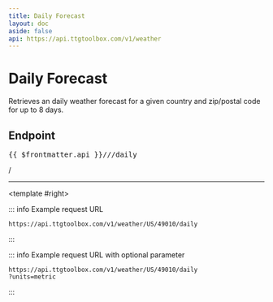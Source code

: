 ```yaml
---
title: Daily Forecast
layout: doc
aside: false
api: https://api.ttgtoolbox.com/v1/weather
---
```


<script setup>
import DividePage from '../../../components/DividerPage.vue'   
</script>

# Daily Forecast

Retrieves an daily weather forecast for a given country and zip/postal code for up to 8 days.

## Endpoint <Badge type="tip" text="GET" />

<pre>{{ $frontmatter.api }}/<Badge type="tip" text="country_code" />/<Badge type="tip" text="postal_code" />/daily</pre>/<Badge type="tip" text="day" />

---

<DividePage :top="63">
<template #left>

### Required path parameters

This endpoint uses the `GET` method and has the following required parameters.

<span style="font-family:courier; font-weight:bold">country_code</span><Badge type="danger" text="required" /><br/>

We support the following country codes.

| Country       | Code |
| ------------- | :--: |
| United States |  US  |
| Canada        |  CA  |

<span style="font-family:courier; font-weight:bold">postal_code</span><Badge type="danger" text="required" />

A valid zip / postal code for a supported country.

### Optional path parameters

<span style="font-family:courier; font-weight:bold">day</span>

Use the `day` parameter to limit the response to a one-day forecast. The `day` designates which day of the 8-day forecast to retrieve. For example, `0` will return the forecast for the current day, whereas `7` will return the one-day forecast 7 days in the future.

### Optional query parameters

<span style="font-family:courier; font-weight:bold">units</span>

Use the `units` parameter to specify the units for all fields with standard units, e.g., miles or kilometers. The following units are supported:

| Units    | Examples                       |
| -------- | ------------------------------ |
| imperial | miles, fahrenheit, in. mercury |
| metric   | kilometers, celsius, pascals   |

---

</template>

<template #right>

::: info Example request URL

```
https://api.ttgtoolbox.com/v1/weather/US/49010/daily
```

:::

::: info Example request URL with optional parameter

```
https://api.ttgtoolbox.com/v1/weather/US/49010/daily
?units=metric
```

:::

</template>
</DividePage>

<DividePage :top="63">
<template #left>

### Returns

A JSON object **array** containing the daily forecasts.

::: tip NOTE
If you request a single daily forecast using the `day` parameter, the response will be a JSON **object** containing the forecast.
:::

---

</template>
<template #right>

::: details Response for all 8 daily forecasts

```json
[
  {
    "time": "2024-03-11T13:00:00-04:00",
    "timezone": "America/Detroit",
    "sunrise": "2024-03-11T19:44:21-04:00",
    "latitude": 42.2624,
    "longitude": -85.6096,
    "location": "Kalamazoo, Michigan, US",
    "temperature_day": 50.49,
    "temperature_night": 48.09,
    "temperature_min": 30.65,
    "temperature_max": 54.21,
    "feels_like_day": 47.07,
    "feels_like_night": 42.57,
    "pressure": 1019,
    "humidity": 39,
    "dew_point": 27.12,
    "uv_index": 3.8,
    "clouds": 0,
    "wind_speed": 17.49,
    "wind_deg": 219,
    "wind_direction": "SW",
    "wind_gust": 36.37,
    "description": "clear sky",
    "summary": "You can expect clear sky in the morning, with partly cloudy in the afternoon",
    "units": "imperial"
  },
  {
    "time": "2024-03-12T13:00:00-04:00",
    "timezone": "America/Detroit",
    "sunrise": "2024-03-12T19:45:30-04:00",
    "latitude": 42.2624,
    "longitude": -85.6096,
    "location": "Kalamazoo, Michigan, US",
    "temperature_day": 57.33,
    "temperature_night": 52.48,
    "temperature_min": 43.65,
    "temperature_max": 62.35,
    "feels_like_day": 55.44,
    "feels_like_night": 50.86,
    "pressure": 1010,
    "humidity": 57,
    "dew_point": 41.94,
    "uv_index": 2.88,
    "clouds": 99,
    "wind_speed": 18.61,
    "wind_deg": 228,
    "wind_direction": "SW",
    "wind_gust": 36.46,
    "description": "overcast clouds",
    "summary": "There will be partly cloudy today",
    "units": "imperial"
  },
  {
    "time": "2024-03-13T13:00:00-04:00",
    "timezone": "America/Detroit",
    "sunrise": "2024-03-13T19:46:39-04:00",
    "latitude": 42.2624,
    "longitude": -85.6096,
    "location": "Kalamazoo, Michigan, US",
    "temperature_day": 58.05,
    "temperature_night": 54.14,
    "temperature_min": 48.18,
    "temperature_max": 58.21,
    "feels_like_day": 56.93,
    "feels_like_night": 53.44,
    "pressure": 1009,
    "humidity": 72,
    "dew_point": 49.39,
    "uv_index": 1.65,
    "clouds": 99,
    "wind_speed": 11.81,
    "wind_deg": 211,
    "wind_direction": "SW",
    "wind_gust": 31.09,
    "description": "overcast clouds",
    "summary": "There will be partly cloudy today",
    "units": "imperial"
  },
  {
    "time": "2024-03-14T13:00:00-04:00",
    "timezone": "America/Detroit",
    "sunrise": "2024-03-14T19:47:48-04:00",
    "latitude": 42.2624,
    "longitude": -85.6096,
    "location": "Kalamazoo, Michigan, US",
    "temperature_day": 59.31,
    "temperature_night": 59.4,
    "temperature_min": 51.35,
    "temperature_max": 60.82,
    "feels_like_day": 59.13,
    "feels_like_night": 59.22,
    "pressure": 1007,
    "humidity": 89,
    "dew_point": 56.03,
    "uv_index": 1.11,
    "clouds": 100,
    "wind_speed": 14.09,
    "wind_deg": 242,
    "wind_direction": "SW",
    "wind_gust": 32.37,
    "description": "light rain",
    "summary": "The day will start with partly cloudy through the late morning hours, transitioning to rain",
    "units": "imperial"
  },
  {
    "time": "2024-03-15T13:00:00-04:00",
    "timezone": "America/Detroit",
    "sunrise": "2024-03-15T19:48:56-04:00",
    "latitude": 42.2624,
    "longitude": -85.6096,
    "location": "Kalamazoo, Michigan, US",
    "temperature_day": 43.75,
    "temperature_night": 36.37,
    "temperature_min": 36.37,
    "temperature_max": 48.25,
    "feels_like_day": 37.96,
    "feels_like_night": 30.78,
    "pressure": 1019,
    "humidity": 67,
    "dew_point": 33.67,
    "uv_index": 2,
    "clouds": 100,
    "wind_speed": 16.35,
    "wind_deg": 271,
    "wind_direction": "W",
    "wind_gust": 32.12,
    "description": "light rain",
    "summary": "Expect a day of partly cloudy with rain",
    "units": "imperial"
  },
  {
    "time": "2024-03-16T13:00:00-04:00",
    "timezone": "America/Detroit",
    "sunrise": "2024-03-16T19:50:05-04:00",
    "latitude": 42.2624,
    "longitude": -85.6096,
    "location": "Kalamazoo, Michigan, US",
    "temperature_day": 41.92,
    "temperature_night": 40.62,
    "temperature_min": 31.75,
    "temperature_max": 45.21,
    "feels_like_day": 38.3,
    "feels_like_night": 36.25,
    "pressure": 1017,
    "humidity": 61,
    "dew_point": 29.44,
    "uv_index": 2,
    "clouds": 79,
    "wind_speed": 6.4,
    "wind_deg": 178,
    "wind_direction": "S",
    "wind_gust": 11.1,
    "description": "broken clouds",
    "summary": "There will be partly cloudy today",
    "units": "imperial"
  },
  {
    "time": "2024-03-17T13:00:00-04:00",
    "timezone": "America/Detroit",
    "sunrise": "2024-03-17T19:51:13-04:00",
    "latitude": 42.2624,
    "longitude": -85.6096,
    "location": "Kalamazoo, Michigan, US",
    "temperature_day": 40.87,
    "temperature_night": 34.9,
    "temperature_min": 34.9,
    "temperature_max": 41.81,
    "feels_like_day": 33.15,
    "feels_like_night": 26.38,
    "pressure": 1005,
    "humidity": 82,
    "dew_point": 35.87,
    "uv_index": 2,
    "clouds": 100,
    "wind_speed": 15.82,
    "wind_deg": 285,
    "wind_direction": "W",
    "wind_gust": 24.16,
    "description": "light rain",
    "summary": "Expect a day of partly cloudy with rain",
    "units": "imperial"
  },
  {
    "time": "2024-03-18T13:00:00-04:00",
    "timezone": "America/Detroit",
    "sunrise": "2024-03-18T19:52:21-04:00",
    "latitude": 42.2624,
    "longitude": -85.6096,
    "location": "Kalamazoo, Michigan, US",
    "temperature_day": 34.61,
    "temperature_night": 28.96,
    "temperature_min": 28.96,
    "temperature_max": 34.93,
    "feels_like_day": 24.28,
    "feels_like_night": 22.17,
    "pressure": 1013,
    "humidity": 54,
    "dew_point": 19.72,
    "uv_index": 2,
    "clouds": 91,
    "wind_speed": 17.16,
    "wind_deg": 308,
    "wind_direction": "NW",
    "wind_gust": 22.24,
    "description": "light snow",
    "summary": "Expect a day of partly cloudy with snow",
    "units": "imperial"
  }
]
```

:::

::: info Response for a one-day forecast

```json
{
  "time": "2024-03-11T13:00:00-04:00",
  "timezone": "America/Detroit",
  "sunrise": "2024-03-11T19:44:21-04:00",
  "latitude": 42.2624,
  "longitude": -85.6096,
  "location": "Kalamazoo, Michigan, US",
  "temperature_day": 50.49,
  "temperature_night": 48.09,
  "temperature_min": 30.65,
  "temperature_max": 54.21,
  "feels_like_day": 47.07,
  "feels_like_night": 42.57,
  "pressure": 1019,
  "humidity": 39,
  "dew_point": 27.12,
  "uv_index": 3.8,
  "clouds": 0,
  "wind_speed": 17.49,
  "wind_deg": 219,
  "wind_direction": "SW",
  "wind_gust": 36.37,
  "description": "clear sky",
  "summary": "You can expect clear sky in the morning, with partly cloudy in the afternoon",
  "units": "imperial"
}
```

:::

</template>
</DividePage>
